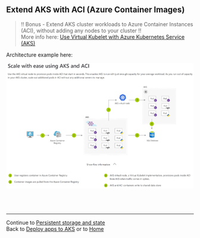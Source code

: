 
## Extend AKS with ACI (Azure Container Images)

> !! Bonus - Extend AKS cluster workloads to Azure Container Instances (ACI), without adding any nodes to your cluster !!\
More info here: [Use Virtual Kubelet with Azure Kubernetes Service (AKS)](https://docs.microsoft.com/en-us/azure/aks/virtual-kubelet)

Architecture example here:

![](aci.jpg)
<br>
<br>
<br>
<br>

---
Continue to [Persistent storage and state](storage.md) \
Back to [Deploy apps to AKS](deployapps.md) or to [Home](README.md)